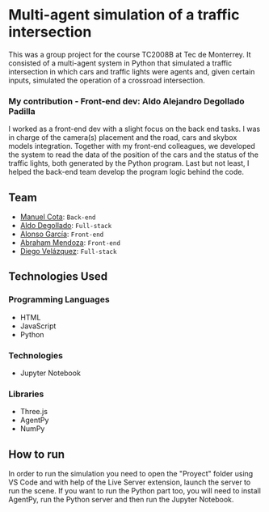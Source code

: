 # Multi-agent simulation of a traffic intersection 
This was a group project for the course TC2008B at Tec de Monterrey. It consisted of a multi-agent system in Python that simulated a traffic intersection in which cars and traffic lights were agents and, given certain inputs, simulated the operation of a crossroad intersection.

### My contribution - Front-end dev: Aldo Alejandro Degollado Padilla 
I worked as a front-end dev with a slight focus on the back end tasks. I was in charge of the camera(s) placement and the road, cars and skybox models integration. Together with my front-end colleagues, we developed the system to read the data of the position of the cars and the status of the traffic lights, both generated by the Python program. Last but not least, I helped the back-end team develop the program logic behind the code.

Team
---------------
- [Manuel Cota](https://github.com/mannynacc): `Back-end`
- [Aldo Degollado](https://github.com/Diplex09): `Full-stack`
- [Alonso García](https://github.com/AlonsoMtzG): `Front-end`
- [Abraham Mendoza](https://github.com/Abraham935): `Front-end`
- [Diego Velázquez](https://github.com/DiegoVelazqz): `Full-stack`

Technologies Used
---------------
### Programming Languages
- HTML
- JavaScript
- Python

### Technologies
- Jupyter Notebook

### Libraries
- Three.js
- AgentPy
- NumPy

How to run
---------------
In order to run the simulation you need to open the "Proyect" folder using VS Code and with help of the Live Server extension, launch the server to run the scene. If you want to run the Python part too, you will need to install AgentPy, run the Python server and then run the Jupyter Notebook.
